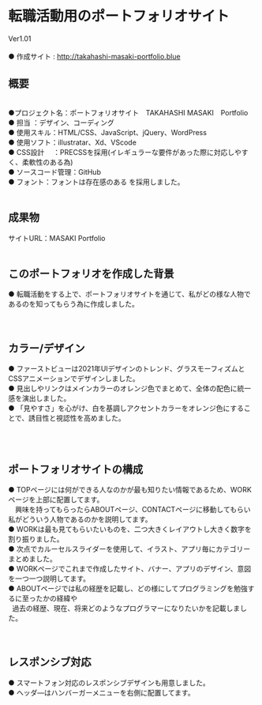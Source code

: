 # 転職活動用のポートフォリオサイト #
Ver1.01
<br>
<br>
● 作成サイト : http://takahashi-masaki-portfolio.blue
<br>
## 概要 ##
<br>
●プロジェクト名：ポートフォリオサイト　TAKAHASHI MASAKI　Portfolio<br>
●&nbsp;担当 ：デザイン、コーディング<br>
●&nbsp;使用スキル：HTML/CSS、JavaScript、jQuery、WordPress<br>
●&nbsp;使用ソフト：illustratar、Xd、VScode<br>
●&nbsp;CSS設計　 ：PRECSSを採用(イレギュラーな要件があった際に対応しやすく、柔軟性のある為)<br>
●&nbsp;ソースコード管理：GitHub<br>
●&nbsp;フォント：フォントは存在感のある を採用しました。<br>
<br>
 
## 成果物 ##
サイトURL：MASAKI Portfolio
<br>
<br>
## このポートフォリオを作成した背景 ##


●&nbsp;転職活動をする上で、ポートフォリオサイトを通じて、私がどの様な人物であるのを知ってもらう為に作成しました。<br>
<br>
<br>
## カラー/デザイン ##

●&nbsp;ファーストビューは2021年UIデザインのトレンド、グラスモーフィズムとCSSアニメーションでデザインしました。<br>
●&nbsp;見出しやリンクはメインカラーのオレンジ色でまとめて、全体の配色に統一感を演出しました。<br>
●&nbsp;「見やすさ」を心がけ、白を基調しアクセントカラーをオレンジ色にすることで、誘目性と視認性を高めました。<br>

<br>
<br>

## ポートフォリオサイトの構成 ##

●&nbsp;TOPページには何ができる人なのかが最も知りたい情報であるため、WORKページを上部に配置してます。<br>
　興味を持ってもらったらABOUTページ、CONTACTページに移動してもらい私がどういう人物であるのかを説明してます。<br>
●&nbsp;WORKは最も見てもらいたいものを、二つ大きくレイアウトし大きく数字を割り振りました。<br>
●&nbsp;次点でカルーセルスライダーを使用して、イラスト、アプリ毎にカテゴリーまとめました。<br>
●&nbsp;WORKページでこれまで作成したサイト、バナー、アプリのデザイン、意図を一つ一つ説明してます。<br>
●&nbsp;ABOUTページでは私の経歴を記載し、どの様にしてプログラミングを勉強するに至ったかの経緯や<br>
&nbsp;&nbsp;過去の経歴、現在、将来どのようなプログラマーになりたいかを記載しました。<br>
<br>
<br>
## レスポンシブ対応 ##

●&nbsp;スマートフォン対応のレスポンシブデザインも用意しました。<br>
●&nbsp;ヘッダ―はハンバーガーメニューを右側に配置してます。<br>
<br>

<br>
